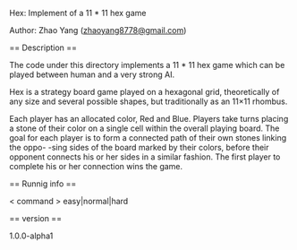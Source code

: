 Hex: Implement of a 11 * 11 hex game 

Author: Zhao Yang (zhaoyang8778@gmail.com)

== Description ==

The code under this directory implements a 11 * 11 hex game which can be played 
between human and a very strong AI.

Hex is a strategy board game played on a hexagonal grid, theoretically of any size
and several possible shapes, but traditionally as an 11×11 rhombus.

Each player has an allocated color, Red and Blue. Players take turns placing a 
stone of their color on a single cell within the overall playing board. The goal 
for each player is to form a connected path of their own stones linking the oppo-
-sing sides of the board marked by their colors, before their opponent connects 
his or her sides in a similar fashion. The first player to complete his or her 
connection wins the game. 

== Runnig info ==

< command > easy|normal|hard 

== version == 
 
1.0.0-alpha1

